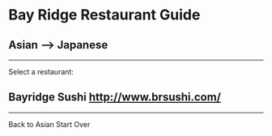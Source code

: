 # Bay Ridge Restaurant Guide
## Asian --> Japanese
---
Select a restaurant:
## Bayridge Sushi http://www.brsushi.com/
---
Back to Asian
Start Over
